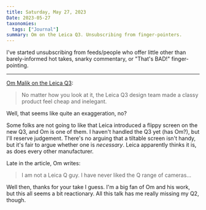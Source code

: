 ```yaml
---
title: Saturday, May 27, 2023
Date: 2023-05-27
taxonomies:
  tags: ["Journal"]
summary: Om on the Leica Q3. Unsubscribing from finger-pointers.
---
```



I've started unsubscribing from feeds/people who offer little other than barely-informed hot takes, snarky commentary, or "That's BAD!" finger-pointing.

---

[Om Malik on the Leica Q3](https://om.co/2023/05/26/whats-wrong-with-leica-q3/):

> No matter how you look at it, the Leica Q3 design team made a classy product feel cheap and inelegant.

Well, that seems like quite an exaggeration, no?

Some folks are not going to like that Leica introduced a flippy screen on the new Q3, and Om is one of them. I haven't handled the Q3 yet (has Om?), but I'll reserve judgement. There's no arguing that a tiltable screen isn't handy, but it's fair to argue whether one is _necessary_. Leica apparently thinks it is, as does every other manufacturer.

Late in the article, Om writes:

> I am not a Leica Q guy. I have never liked the Q range of cameras...

Well then, thanks for your take I guess. I'm a big fan of Om and his work, but this all seems a bit reactionary. All this talk has me really missing my Q2, though.
